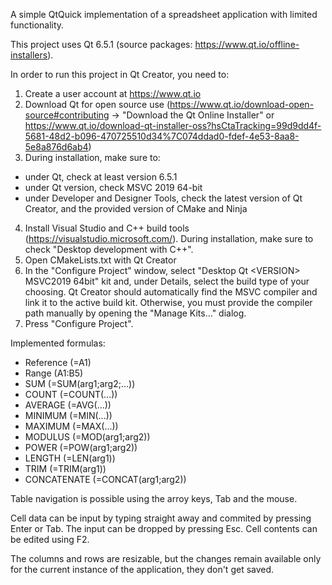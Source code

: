 A simple QtQuick implementation of a spreadsheet application with limited functionality.

This project uses Qt 6.5.1 (source packages: https://www.qt.io/offline-installers).

In order to run this project in Qt Creator, you need to:

1. Create a user account at https://www.qt.io
2. Download Qt for open source use 
(https://www.qt.io/download-open-source#contributing -> "Download the Qt Online Installer" or https://www.qt.io/download-qt-installer-oss?hsCtaTracking=99d9dd4f-5681-48d2-b096-470725510d34%7C074ddad0-fdef-4e53-8aa8-5e8a876d6ab4)
3. During installation, make sure to:
- under Qt, check at least version 6.5.1
- under Qt version, check MSVC 2019 64-bit
- under Developer and Designer Tools, check the latest version of Qt Creator, and the provided version of CMake and Ninja
4. Install Visual Studio and C++ build tools (https://visualstudio.microsoft.com/). During installation, make sure to check "Desktop development with C++".
5. Open CMakeLists.txt with Qt Creator
6. In the "Configure Project" window, select "Desktop Qt \<VERSION\> MSVC2019 64bit" kit and, under Details, select the build type of your choosing. Qt Creator should automatically find the MSVC compiler and link it to the active build kit. Otherwise, you must provide the compiler path manually  by opening the "Manage Kits..." dialog.
7. Press "Configure Project".

Implemented formulas:

- Reference (=A1)
- Range (A1:B5)
- SUM (=SUM(arg1;arg2;...))
- COUNT (=COUNT(...))
- AVERAGE (=AVG(...))
- MINIMUM (=MIN(...))
- MAXIMUM (=MAX(...))
- MODULUS (=MOD(arg1;arg2))
- POWER (=POW(arg1;arg2))
- LENGTH (=LEN(arg1))
- TRIM (=TRIM(arg1))
- CONCATENATE (=CONCAT(arg1;arg2))

Table navigation is possible using the arroy keys, Tab and the mouse. 

Cell data can be input by typing straight away and commited by pressing Enter or Tab. The input can be dropped by pressing Esc. Cell contents can be edited using F2.  

The columns and rows are resizable, but the changes remain available only for the current instance of the application, they don't get saved.
